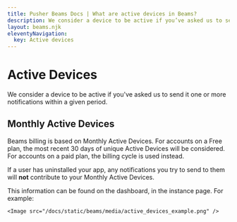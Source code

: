 ```yaml
---
title: Pusher Beams Docs | What are active devices in Beams?
description: We consider a device to be active if you’ve asked us to send it one or more notifications within a given period.
layout: beams.njk
eleventyNavigation:
  key: Active devices
---
```


# Active Devices

We consider a device to be active if you've asked us to send it one or more notifications within a given period.

## Monthly Active Devices

Beams billing is based on Monthly Active Devices. For accounts on a Free plan, the most recent 30 days of unique Active Devices will be considered. For accounts on a paid plan, the billing cycle is used instead.

If a user has uninstalled your app, any notifications you try to send to them will **not** contribute to your Monthly Active Devices.

This information can be found on the dashboard, in the instance page. For example:

    <Image src="/docs/static/beams/media/active_devices_example.png" />
